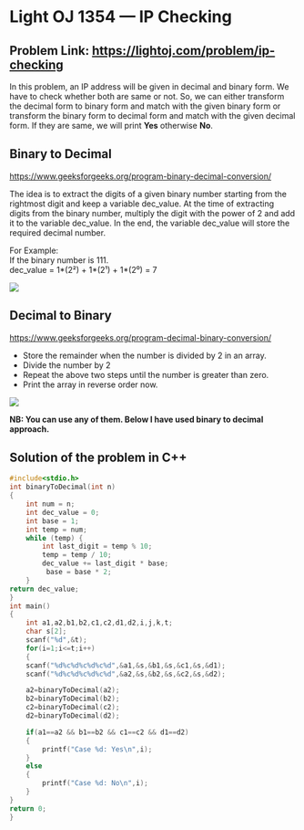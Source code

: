 # Light OJ 1354 — IP Checking
## Problem Link: https://lightoj.com/problem/ip-checking

In this problem, an IP address will be given in decimal and binary form. We have to check whether both are same or not. So, we can either transform the decimal form to binary form and match with the given binary form or transform the binary form to decimal form and match with the given decimal form. If they are same, we will print **Yes** otherwise **No**.

## Binary to Decimal
https://www.geeksforgeeks.org/program-binary-decimal-conversion/

The idea is to extract the digits of a given binary number starting from the rightmost digit and keep a variable dec_value. At the time of extracting digits from the binary number, multiply the digit with the power of 2 and add it to the variable dec_value. In the end, the variable dec_value will store the required decimal number.

For Example:<br>
If the binary number is 111.<br>
dec_value = 1*(2²) + 1*(2¹) + 1*(2⁰) = 7

![](https://www.geeksforgeeks.org/wp-content/uploads/binary2decimal.png)

## Decimal to Binary
https://www.geeksforgeeks.org/program-decimal-binary-conversion/

* Store the remainder when the number is divided by 2 in an array.
* Divide the number by 2
* Repeat the above two steps until the number is greater than zero.
* Print the array in reverse order now.

![](https://miro.medium.com/max/471/1*Cd3bsgH33axe4vBOyuITAw.png)

**NB: You can use any of them. Below I have used binary to decimal approach.**



## Solution of the problem in C++

```cpp
#include<stdio.h>
int binaryToDecimal(int n)
{
    int num = n;
    int dec_value = 0;
    int base = 1;
    int temp = num;
    while (temp) {
        int last_digit = temp % 10;
        temp = temp / 10;
        dec_value += last_digit * base;
         base = base * 2;
    }
return dec_value;
}
int main()
{
    int a1,a2,b1,b2,c1,c2,d1,d2,i,j,k,t;
    char s[2];
    scanf("%d",&t);
    for(i=1;i<=t;i++)
    {
    scanf("%d%c%d%c%d%c%d",&a1,&s,&b1,&s,&c1,&s,&d1);
    scanf("%d%c%d%c%d%c%d",&a2,&s,&b2,&s,&c2,&s,&d2);

    a2=binaryToDecimal(a2);
    b2=binaryToDecimal(b2);
    c2=binaryToDecimal(c2);
    d2=binaryToDecimal(d2);

    if(a1==a2 && b1==b2 && c1==c2 && d1==d2)
    {
        printf("Case %d: Yes\n",i);
    }
    else
    {
        printf("Case %d: No\n",i);
    }
}
return 0;
}